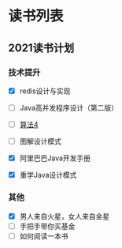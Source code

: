 # 读书列表
## 2021读书计划
### 技术提升
- [x] redis设计与实现
- [ ] Java高并发程序设计（第二版）
- [ ] [算法4](https://algs4.cs.princeton.edu/home/)
- [ ] 图解设计模式
- [x] 阿里巴巴Java开发手册
- [x] 重学Java设计模式


### 其他
- [x] 男人来自火星，女人来自金星
- [ ] 手把手带你买基金
- [ ] 如何阅读一本书